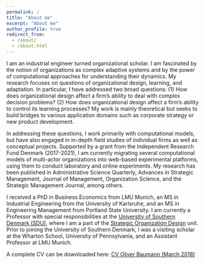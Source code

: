 ```yaml
---
permalink: /
title: "About me"
excerpt: "About me"
author_profile: true
redirect_from:
  - /about/
  - /about.html
---
```


I am an industrial engineer turned organizational scholar. I am fascinated by the notion of organizations as complex adaptive systems and by the power of computational approaches for understanding their dynamics. My research focuses on questions of organizational design, learning, and adaptation. In particular, I have addressed two broad questions: (1) How does organizational design affect a firm’s ability to deal with complex decision problems? (2) How does organizational design affect a firm’s ability to control its learning processes? My work is mainly theoretical but seeks to build bridges to various application domains such as corporate strategy or new product development.

In addressing these questions, I work primarily with computational models, but have also engaged in in-depth field studies of individual firms as well as conceptual projects. Supported by a grant from the Independent Research Fund Denmark (2017-2021), I am currently migrating several computational models of multi-actor organizations into web-based experimental platforms, using them to conduct laboratory and online experiments. My research has been published in Administrative Science Quarterly, Advances in Strategic Management, Journal of Management, Organization Science, and the Strategic Management Journal, among others.

I received a PhD in Business Economics from LMU Munich, an MS in Industrial Engineering from the University of Karlsruhe, and an MS in Engineering Management from Portland State University. I am currently a Professor with special responsibilities at the [University of Southern Denmark (SDU)](http://sdu.dk), where I am a part of the [Strategic Organization Design](http://www.sod-research.com) unit. Prior to joining the University of Southern Denmark, I was a visiting scholar at the Wharton School, University of Pennsylvania, and an Assistant Professor at LMU Munich.

A complete CV can be downloaded here: [CV Oliver Baumann (March 2018)](http://oliverbaumann.github.io/files/oliver_baumann_cv_mar2018.pdf)
